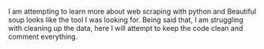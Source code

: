  I am attempting to learn more about web scraping with python and Beautiful soup looks like the tool I was looking for. Being said that, I am struggling with cleaning up the data, here I will attempt to keep the code clean and comment everything. 
